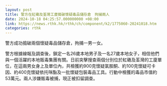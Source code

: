 ```yaml
---
layout: post
title: 警方在紅磡及荃灣工廈搗破懷疑毒品儲存倉　拘捕兩人
date: 2024-10-18 04:25:57.000000000 +08:00
link: https://news.rthk.hk/rthk/ch/component/k2/1775060-20241018.htm
categories: rthk
---
```


警方成功搗破兩個懷疑毒品儲存倉，拘捕一男一女。

警方根據線報及調查後，鎖定一名26歲本地男子及一名27歲本地女子，相信他們與一個活躍的本地販毒集團有關。日前突擊搜查兩個分別位於紅磡及荃灣的工廈單位，在這兩男女身上及單位內，共檢獲約900克懷疑氯胺酮、約100克懷疑可卡因、約400克懷疑依托咪酯及一批懷疑包裝毒品工具。行動中檢獲的毒品市值約53萬元。兩人涉嫌販毒被捕，現正被扣留調查。
